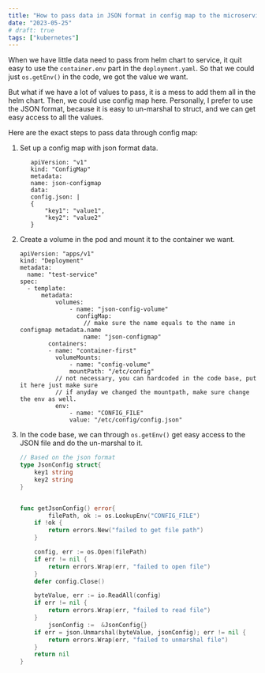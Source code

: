 ```yaml
---
title: "How to pass data in JSON format in config map to the microservice"
date: "2023-05-25"
# draft: true
tags: ["kubernetes"]
---
```

<!-- markdownlint-disable MD010 -->
 When we have little data need to pass from helm chart to service, it quit easy to use the `container.env` part in the `deployment.yaml`. So that we could just `os.getEnv()` in the code, we got the value we want.

 But what if we have a lot of values to pass, it is a mess to add them all in the helm chart. Then, we could use config map here. Personally, I prefer to use the JSON format, because it is easy to un-marshal to struct, and we can get easy access to all the values.

 Here are the exact steps to pass data through config map:

  1. Set up a config map with json format data.
  
     ```helm
        apiVersion: "v1"
        kind: "ConfigMap"
        metadata:
        name: json-configmap
        data:
        config.json: |
        {
            "key1": "value1",
            "key2": "value2"
        }
        ```

  2. Create a volume in the pod and mount it to the container we want.

	  ```helm
	  apiVersion: "apps/v1"
	  kind: "Deployment"
	  metadata:
	    name: "test-service"
	  spec:
	  	- template:
	      	metadata:
	            volumes:
	                - name: "json-config-volume"
	                  configMap:
	                    // make sure the name equals to the name in configmap metadata.name
	                    name: "json-configmap"
	          containers:
	          - name: "container-first"
	            volumeMounts:
	                - name: "config-volume"
	                mountPath: "/etc/config"
	            // not necessary, you can hardcoded in the code base, put it here just make sure
	            // if anyday we changed the mountpath, make sure change the env as well.
	            env:
	                - name: "CONFIG_FILE"
	                value: "/etc/config/config.json"

	  ```

  3. In the code base, we can through `os.getEnv()` get easy access to the JSON file and do the un-marshal to it.

		```go
		// Based on the json format
		type JsonConfig struct{
			key1 string
			key2 string
		}


		func getJsonConfig() error{
				filePath, ok := os.LookupEnv("CONFIG_FILE")
			if !ok {
				return errors.New("failed to get file path")
			}

			config, err := os.Open(filePath)
			if err != nil {
				return errors.Wrap(err, "failed to open file")
			}
			defer config.Close()

			byteValue, err := io.ReadAll(config)
			if err != nil {
				return errors.Wrap(err, "failed to read file")
			}
				jsonConfig :=  &JsonConfig{}
			if err = json.Unmarshal(byteValue, jsonConfig); err != nil {
				return errors.Wrap(err, "failed to unmarshal file")
			}
			return nil
		}
		```
